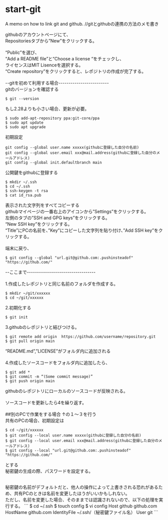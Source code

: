 # start-git
A memo on how to link git and github. //gitとgithubの連携の方法のメモ書き

githubのアカウントページにて、<br>
Repositoriesタブから”New”をクリックする。<br>
<br>
“Public”を選び、<br>
“Add a README file”と“Choose a license “をチェックし、<br>
ライセンスはMIT Lisenceを選択する。<br>
“Create repository”をクリックすると、レポジトリの作成が完了する。<br>
<br>
--gitを初めて利用する場合-------------------------<br>
gitのバージョンを確認する
```
$ git --version
```
もし2.28よりも小さい場合、更新が必要。
```
$ sudo add-apt-repository ppa:git-core/ppa
$ sudo apt update
$ sudo apt upgrade
```

初期設定
```
git config --global user.name xxxxx(githubに登録した自分の名前)
git config --global user.email xxx@mail.address(githubに登録した自分のメールアドレス)
git config --global init.defaultbranch main
```

公開鍵をgithubに登録する
```
$ mkdir ~/.ssh
$ cd ~/.ssh
$ ssh-keygen -t rsa
$ cat id_rsa.pub
```

表示された文字列をすべてコピーする<br>
githubマイページの一番右上のアイコンから”Settings”をクリックする。<br>
左側のタブの”SSH and GPG keys”をクリックする。<br>
“New SSH key”をクリックする。<br>
“Title”にPCの名前を、”Key”にコピーした文字列を貼り付け、”Add SSH key”をクリックする。<br>
<br>
端末に戻り、
```
$ git config --global "url.git@github.com:.pushinsteadof" "https://github.com/"
```
--ここまで----------------------------------<br>
<br>
1.作成したレポジトリと同じ名前のフォルダを作成する。
```
$ mkdir ~/git/xxxxxx
$ cd ~/git/xxxxxx
```

2.初期化する
```
$ git init
```
3.githubのレポジトリと結びつける。
```
$ git remote add origin  https://github.com/username/repository.git
$ git pull origin main
```
“README.md”,”LICENSE”がフォルダ内に追加される<br>
<br>
4.作成したソースコードをフォルダ内に追加したら、
```
$ git add *
$ git commit -m “(Some commit message)”
$ git push origin main
```
githubのレポジトリにローカルのソースコードが反映される。<br>
<br>
ソースコードを更新したら4を繰り返す。<br>
<br>
##別のPCで作業をする場合
↑の１〜３を行う<br>
共有のPCの場合、初期設定は
```
$ cd ~/git/xxxxxx
$ git config --local user.name xxxxx(githubに登録した自分の名前)
$ git config --local user.email xxx@mail.address(githubに登録した自分のメールアドレス)
$ git config --local "url.git@github.com:.pushinsteadof" "https://github.com/"

```
とする<br>
秘密鍵の生成の際、パスワードを設定する。<br>

<br>
秘密鍵の名前がデフォルトだと、他人の操作によって上書きされる恐れがあるため、共有PCのときは名前を変更したほうがいいかもしれない。<br>
ただし、名前を変更した場合、そのままでは認識されないので、以下の処理を実行する。
```
$ cd ~/.ssh
$ touch config
$ vi config
Host github github.com
  HostName github.com
  IdentityFile ~/.ssh/（秘密鍵ファイル名）
  User git
```
